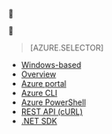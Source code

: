 
<!-- not suitable for mooncake-->


> [AZURE.SELECTOR]
- [Windows-based](/documentation/articles/hdinsight-provision-clusters-v1/)
- [Overview](/documentation/articles/hdinsight-provision-clusters-v1/)
- [Azure portal](/documentation/articles/hdinsight-hadoop-create-linux-clusters-portal/)
- [Azure CLI](/documentation/articles/hdinsight-hadoop-create-linux-clusters-azure-cli/)
- [Azure PowerShell](/documentation/articles/hdinsight-hadoop-create-linux-clusters-azure-powershell/)
- [REST API (cURL)](/documentation/articles/hdinsight-hadoop-create-linux-clusters-curl-rest/)
- [.NET SDK](/documentation/articles/hdinsight-hadoop-create-linux-clusters-dotnet-sdk/)
